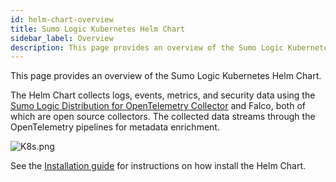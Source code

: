 ```yaml
---
id: helm-chart-overview
title: Sumo Logic Kubernetes Helm Chart
sidebar_label: Overview
description: This page provides an overview of the Sumo Logic Kubernetes Helm Chart.
---
```


This page provides an overview of the Sumo Logic Kubernetes Helm Chart.

The Helm Chart collects logs, events, metrics, and security data using the [Sumo Logic Distribution for OpenTelemetry Collector](https://github.com/SumoLogic/sumologic-otel-collector) and Falco, both of which are open source collectors. The collected data streams through the OpenTelemetry pipelines for metadata enrichment.

![K8s.png](/img/kubernetes/K8s-architecture.png)

See the [Installation guide](install-helm-chart.md) for instructions on how install the Helm Chart.
